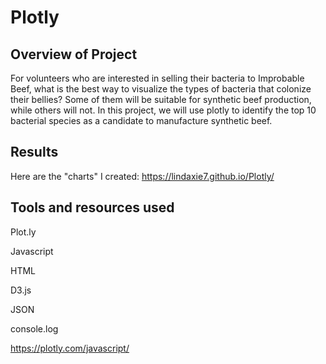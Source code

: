# Plotly
## Overview of Project
For volunteers who are interested in selling their bacteria to Improbable Beef, what is the best way to visualize the types of bacteria that colonize their bellies?
Some of them will be suitable for synthetic beef production, while others will not. In this project, we will use plotly to identify the top 10 bacterial species as a candidate to manufacture synthetic beef. 

## Results
Here are the "charts" I created: https://lindaxie7.github.io/Plotly/



## Tools and resources used
Plot.ly

Javascript

HTML

D3.js

JSON

console.log

https://plotly.com/javascript/

